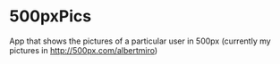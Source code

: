 # 500pxPics
App that shows the pictures of a particular user in 500px (currently my pictures in http://500px.com/albertmiro)
